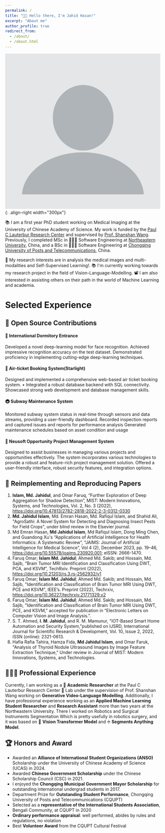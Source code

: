 ```yaml
---
permalink: /
title: "👋🏼 Hello there, I'm Jahid Hasan!"
excerpt: "About me"
author_profile: true
redirect_from: 
  - /about/
  - /about.html
---
```


![Illustration of combining vision and language modalities](/images/profile.png){: .align-right width="300px"}

📚 I am a first year PhD student working on Medical Imaging at the University of Chinese Academy of Science. My work is funded by the [Paul C Lauterbur Research Center](http://english.siat.cas.cn/) and supervised by [Prof. Shanshan Wang](https://scholar.google.com/citations?user=8pnz5L4AAAAJ&hl=en). 
Previously, I completed MSc in 👨🏻‍💻 Software Engineering at [Northeastern University](http://sc.neu.edu.cn/english/), China, and a BSc in 👨🏻‍💻 Software Engineering at [Chongqing University of Posts and Telecommunications](https://software-en.cqupt.edu.cn/), China.

🔬 My research interests are in analysis the medical images and multi-modalities and Self-Supervised Learning!. 📚 I'm currently working towards my research project in the field of Vision-Language-Modelling.
📽️ I am also interested in assisting others on their path in the world of Machine Learning and academia.

# Selected Experience

## 🤖 Open Source Contributions

#### 👀 International Dormitory Entrance
Developed a novel deep-learning model for face recognition. Achieved impressive recognition accuracy on the test dataset. Demonstrated proficiency in implementing cutting-edge deep-learning techniques.

#### 🛫 Air-ticket Booking System(Starlight)
Designed and implemented a comprehensive web-based air ticket booking system. • Integrated a robust database backend with SQL connectivity. Showcased strong web development and database management skills.

#### 🚇 Subway Maintenance System
Monitored subway system status in real-time through sensors and data streams, providing a user-friendly dashboard. Recorded inspection reports and captured issues and reports for performance analysis  Generated maintenance schedules based on asset condition and usage

#### 🤲 Neusoft Opportunity Project Management System 
Designed to assist businesses in managing various projects and opportunities effectively. The system incorporates various technologies to provide a robust and feature-rich project management solution. Offered a user-friendly interface, robust security features, and integration options.

## 📜 Reimplementing and Reproducing Papers

1. **Islam, Md. Jahidul**, and Omar Faruq, “Further Exploration of Deep Aggregation for Shadow Detection”, MIST: Modern Innovations, Systems, and Technologies, Vol. 2, No. 3 (2022), https://doi.org/10.47813/2782-2818-2022-2-3-0312-0330
2. **Md. Jahidul Islam**, Md. Emran Hasan, Md. Rafiqul Islam, and Shahid Ali, "AgroSathi: A Novel System for Detecting and Diagnosing Insect Pests for Field Crops", under blind review in the Elsevier journal.
3. Md Emran Hasan, **Md Jahidul Islam**, Md Rafiqul Islam, Dong Ming Chen, and Guandong Xu's “Applications of Artificial Intelligence for Health Informatics: A Systematic Review”, "JAIMS: Journal of Artificial Intelligence for Medical Science”, Vol 4 (2), December 2023, pp. 19–46, https://doi.org/10.55578/joaims.230920.001; eISSN: 2666-1470.
4. Faruq Omar; **Islam Md. Jahidul**; Ahmed Md. Sakib; and Hossain, Md. Sajib, “Brain Tumor MRI Identification and Classification Using DWT, PCA, and KSVM”, TechRxiv. Preprint (2022), https://doi.org/10.21203/rs.3.rs-2562932/v1
5. Faruq Omar; **Islam Md. Jahidul**; Ahmed Md. Sakib; and Hossain, Md. Sajib, "Identification and Classification of Brain Tumor MRI Using DWT, PCE and KSVM", IEEE’s. Preprint (2022), Techrxiv, https://doi.org/10.36227/techrxiv.21771329.v2
6. Faruq Omar; **Islam Md. Jahidul**; Ahmed Md. Sakib; and Hossain, Md. Sajib, "Identification and Classification of Brain Tumor MRI Using DWT, PCE, and KSVM," accepted for publication in “Electronic Letters on Computer Vision and Image Analysis.”.
7. S. T. Ahmed, **I. M. Jahidul**, and R. M. Mamunur, "IOT-Based Smart Home Automation and Security System,"published on IJSRD, International Journal for Scientific Research & Development, Vol. 10, Issue 2, 2022, ISSN (online): 2321-0613.
8. Hafia Rafia Tahira, Hamza Fida, **Md Jahidul Islam**, and Omar Faruk, "Analysis of Thyroid Nodule Ultrasound Images by Image Feature Extraction Technique," Under review in Journal of MIST: Modern Innovations, Systems, and Technologies.


## 👨🏻‍🔬 Professional Experience
Currently, I am working as a 🔬 **Academic Researcher** at the Paul C Lauterbur Research Center 🥽 Lab under the supervision of Prof. Shanshan Wang working on **Generative Video-Language Modelling**.
Additionally, I have professional experience working as an **Applied Machine Learning Student Researcher** and **Research Assistant** more than two years at the Northeastern University. There I worked on Robotics and Surgical Instruments Segmentation Which is pretty usefully in robotics surgery, and it was based on 🦅 **Vision Transformer Model** and ➗ **Segments Anything Model**.

## 🏆 Honors and Award
- Awarded an **Alliance of International Student Organizations (ANSO)** Scholarship under the University of Chinese Academy of Science (UCAS) in 2024.
- Awarded **Chinese Government Scholarship** under the Chinese Scholarship Council (CSC) in 2021.
- I enjoyed the **Chongqing Municipal Government Mayor Scholarship** for outstanding international undergrad students in 2017.
- Department Prize for **Outstanding Student Performance**, Chongqing University of Posts and Telecommunications (CQUPT)
- Selected as a **representative of the International Students Association**, Bengali Community, at CQUPT in 2020
- **Ordinary performance appraisal**: well performed, abides by rules and regulations, no violation
- Best **Volunteer Award** from the CQUPT Cultural Festival
